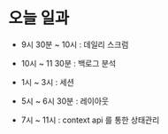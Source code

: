 # 오늘 일과

- 9시 30분 ~ 10시 : 데일리 스크럼

- 10시 ~ 11 30분 : 	백로그 분석

- 1시 ~ 3시 : 세션	

- 5시 ~ 6시 30분 : 레이아웃 

- 7시 ~ 11시 : context api 를 통한 상태관리